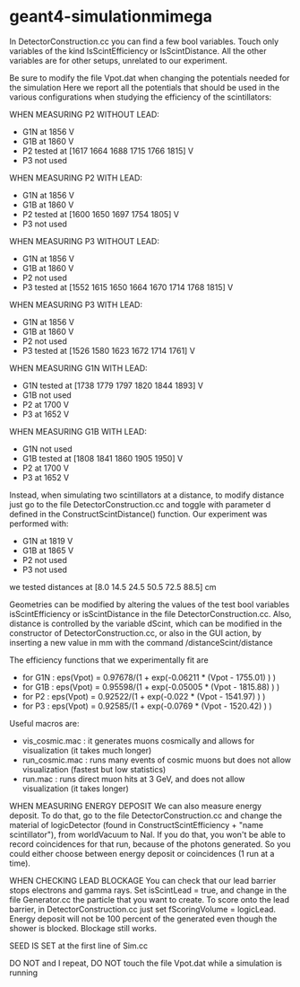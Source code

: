 # geant4-simulationmimega
In DetectorConstruction.cc you can find a few bool variables. Touch only variables of the kind IsScintEfficiency or IsScintDistance.
All the other variables are for other setups, unrelated to our experiment.

Be sure to modify the file Vpot.dat when changing the potentials needed for the simulation
Here we report all the potentials that should be used in the various configurations when studying the efficiency of the
scintillators:

WHEN MEASURING P2 WITHOUT LEAD:
 - G1N at 1856 V
 - G1B at 1860 V
 - P2 tested at [1617 1664 1688 1715 1766 1815] V
 - P3 not used

WHEN MEASURING P2 WITH LEAD:
 - G1N at 1856 V
 - G1B at 1860 V
 - P2 tested at	[1600 1650 1697 1754 1805] V
 - P3 not used

WHEN MEASURING P3 WITHOUT LEAD:
 - G1N at 1856 V
 - G1B at 1860 V
 - P2 not used
 - P3 tested at [1552 1615 1650 1664 1670 1714 1768 1815] V

WHEN MEASURING P3 WITH LEAD:
 - G1N at 1856 V
 - G1B at 1860 V
 - P2 not used
 - P3 tested at	[1526 1580 1623 1672 1714 1761] V

WHEN MEASURING G1N WITH LEAD:
 - G1N tested at [1738 1779 1797 1820 1844 1893] V
 - G1B not used
 - P2 at 1700 V
 - P3 at 1652 V

WHEN MEASURING G1B WITH LEAD:
 - G1N not used
 - G1B tested at [1808 1841 1860 1905 1950] V 
 - P2 at 1700 V
 - P3 at 1652 V


Instead, when simulating two scintillators at a distance, to modify distance just go to the file DetectorConstruction.cc and toggle with parameter d defined in the ConstructScintDistance() function.
Our experiment was performed with:

 - G1N at 1819 V
 - G1B at 1865 V
 - P2 not used
 - P3 not used

we tested distances at [8.0 14.5 24.5 50.5 72.5 88.5] cm

Geometries can be modified by altering the values of the test bool variables isScintEfficiency or isScintDistance in the file DetectorConstruction.cc.
Also, distance is controlled by the variable dScint, which can be modified in the constructor of DetectorConstruction.cc, or also in the GUI action, by inserting a new value in mm with the command /distanceScint/distance

The efficiency functions that we experimentally fit are
 - for G1N : eps(Vpot) = 0.97678/(1 + exp(-0.06211 * (Vpot - 1755.01) ) )
 - for G1B : eps(Vpot) = 0.95598/(1 + exp(-0.05005 * (Vpot - 1815.88) ) )
 - for P2 : eps(Vpot) = 0.92522/(1 + exp(-0.022 * (Vpot - 1541.97) ) )
 - for P3 : eps(Vpot) = 0.92585/(1 + exp(-0.0769 * (Vpot - 1520.42) ) )

Useful macros are:
 - vis_cosmic.mac : it generates muons cosmically and allows for visualization (it takes much longer)
 - run_cosmic.mac : runs many events of cosmic muons but does not allow visualization (fastest but low statistics)
 - run.mac : runs direct muon hits at 3 GeV, and does not allow visualization (it takes longer)


WHEN MEASURING ENERGY DEPOSIT
We can also measure energy deposit. To do that, go to the file DetectorConstruction.cc and change the material of logicDetector (found in ConstructScintEfficiency + "name scintillator"), from worldVacuum to NaI. If you do that, you won't be able to record coincidences for that run, because of the photons generated. So you could either choose between energy deposit or coincidences (1 run at a time).


WHEN CHECKING LEAD BLOCKAGE
You can check that our lead barrier stops electrons and gamma rays. Set isScintLead = true, and change in the file Generator.cc the particle that you want to create. To score onto the lead barrier, in DetectorConstruction.cc just set fScoringVolume = logicLead.
Energy deposit will not be 100 percent of the generated even though the shower is blocked. Blockage still works.


SEED IS SET at the first line of Sim.cc

DO NOT and I repeat, DO NOT touch the file Vpot.dat while a simulation is running
